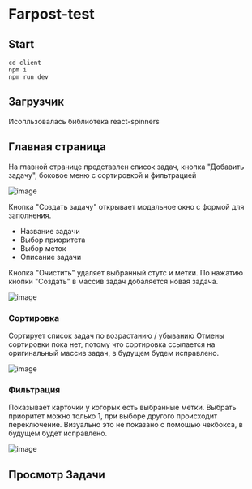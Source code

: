 
# Farpost-test

## Start 

```
cd client
npm i
npm run dev
```

## Загрузчик 

Исопльзовалась библиотека  react-spinners 

## Главная страница 

На главной странице представлен список задач, кнопка "Добавить задачу", боковое меню с сортировкой и фильтрацией

![image](https://github.com/ka1danary/Farpost-test/assets/99461482/a9304e0a-9db5-48ea-ae8a-bf823a8006fd)

Кнопка "Создать задачу" открывает модальное окно с формой для заполнения. 

- Название задачи
- Выбор приоритета
- Выбор меток
- Описание задачи

Кнопка "Очистить" удаляет выбранный стутс и метки.
По нажатию кнопки "Создать" в массив задач добаляется новая задача.

![image](https://github.com/ka1danary/Farpost-test/assets/99461482/c306910b-2630-47b6-9310-613f9bc828c0)

### Сортировка 

Сортирует список задач по возрастанию / убыванию
Отмены сортировки пока нет, потому что сортировка ссылается на оригинальный массив задач, в будущем будем исправлено.

![image](https://github.com/ka1danary/Farpost-test/assets/99461482/5a2f2933-c651-4e18-b7d3-c5c2a29580b9)


### Фильтрация

Показывает карточки у когорых есть выбранные метки. 
Выбрать приоритет можно только 1, при выборе другого происходит переключение. Визуально это не показано с помощью чекбокса, в будущем будет исправлено.

![image](https://github.com/ka1danary/Farpost-test/assets/99461482/86e4f19b-278b-4836-b27d-3d197bf938eb)


## Просмотр Задачи



